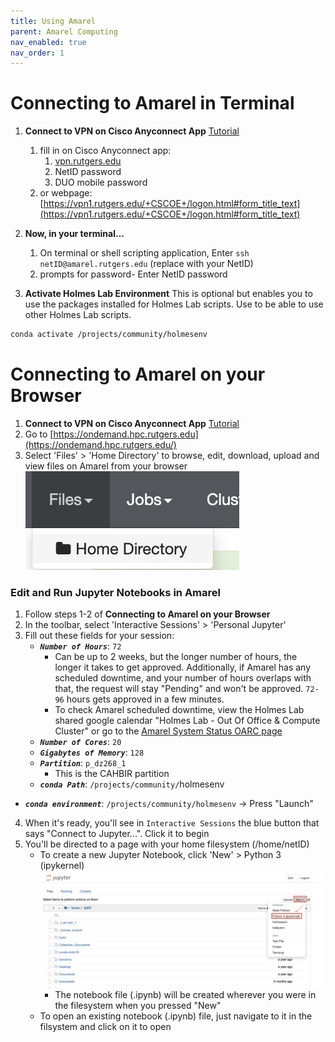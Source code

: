 ```yaml
---
title: Using Amarel
parent: Amarel Computing
nav_enabled: true 
nav_order: 1
---
```


# Connecting to Amarel in Terminal
1. **Connect to VPN on Cisco Anyconnect App** [Tutorial](https://holmeslab.github.io/holmeslab/docs/Amarel/rutgers-vpn/)

    1. fill in on Cisco Anyconnect app:
        1. [vpn.rutgers.edu](http://vpn1.rutgers.edu) 
        2. NetID password 
        3. DUO mobile password
    2. or webpage: [https://vpn1.rutgers.edu/+CSCOE+/logon.html#form_title_text](https://vpn1.rutgers.edu/+CSCOE+/logon.html#form_title_text) 


2. **Now, in your terminal...**
    1. On terminal or shell scripting application, Enter `ssh netID@amarel.rutgers.edu` (replace with your NetID)
    2. prompts for password- Enter NetID password

3. **Activate Holmes Lab Environment** 
This is optional but enables you to use the packages installed for Holmes Lab scripts. Use to be able to use other Holmes Lab scripts.
```bash
conda activate /projects/community/holmesenv
```


# Connecting to Amarel on your Browser
1. **Connect to VPN on Cisco Anyconnect App** [Tutorial](https://holmeslab.github.io/holmeslab/docs/Amarel/rutgers-vpn/)
2. Go to [https://ondemand.hpc.rutgers.edu](https://ondemand.hpc.rutgers.edu/)
3. Select 'Files' > 'Home Directory' to browse, edit, download, upload and view files on Amarel from your browser
![files](ondemand/files.png)

### Edit and Run Jupyter Notebooks in Amarel
1. Follow steps 1-2 of **Connecting to Amarel on your Browser**
2. In the toolbar, select 'Interactive Sessions' > 'Personal Jupyter'
3. Fill out these fields for your session:
    - ***`Number of Hours`***: `72`
        - Can be up to 2 weeks, but the longer number of hours, the longer it takes to get approved. Additionally, if Amarel has any scheduled downtime, and your number of hours overlaps with that, the request will stay "Pending" and won't be approved. `72-96` hours gets approved in a few minutes. 
        - To check Amarel scheduled downtime, view the Holmes Lab shared google calendar "Holmes Lab - Out Of Office & Compute Cluster" or go to the [Amarel System Status OARC page](https://oarc.rutgers.edu/amarel-system-status/)
    - ***`Number of Cores`***: `20`
    - ***`Gigabytes of Memory`***: `128`
    - ***`Partition`***: `p_dz268_1`
        - This is the CAHBIR partition
    - ***`conda Path`***: `/projects/community/`holmesenv
  - ***`conda environment`***: `/projects/community/holmesenv`
-> Press "Launch"

4. When it's ready, you'll see in `Interactive Sessions` the blue button that says "Connect to Jupyter...". Click it to begin
5. You'll be directed to a page with your home filesystem (/home/netID)
    - To create a new Jupyter Notebook, click 'New' >  Python 3 (ipykernel)
    ![new-nb](ondemand/new-nb.png)
        - The notebook file (.ipynb) will be created wherever you were in the filesystem when you pressed "New"
    - To open an existing notebook (.ipynb) file, just navigate to it in the filsystem and click on it to open

    